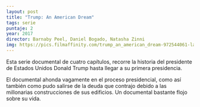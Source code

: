 ```yaml
---
layout: post
title: "Trump: An American Dream"
tags: serie
puntaje: 2
year: 2017
director: Barnaby Peel, Daniel Bogado, Natasha Zinni
img: https://pics.filmaffinity.com/trump_an_american_dream-972544061-large.jpg
---
```


Esta serie documental de cuatro capítulos, recorre la historia del presidente de Estados Unidos Donald Trump hasta llegar a su primera presidencia. 

El documental ahonda vagamente en el proceso presidencial, como así también como pudo salirse de la deuda que contrajo debido a las millonarias construcciones de sus edificios. Un documental bastante flojo sobre su vida. 
